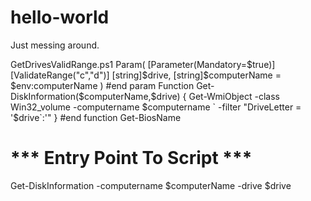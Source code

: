 # hello-world
Just messing around.


GetDrivesValidRange.ps1
Param(
[Parameter(Mandatory=$true)]
[ValidateRange("c","d")]
[string]$drive,
[string]$computerName = $env:computerName
) #end param
Function Get-DiskInformation($computerName,$drive)
{
Get-WmiObject -class Win32_volume -computername $computername `
-filter "DriveLetter = '$drive`:'"
} #end function Get-BiosName
# *** Entry Point To Script ***
Get-DiskInformation -computername $computerName -drive $drive
